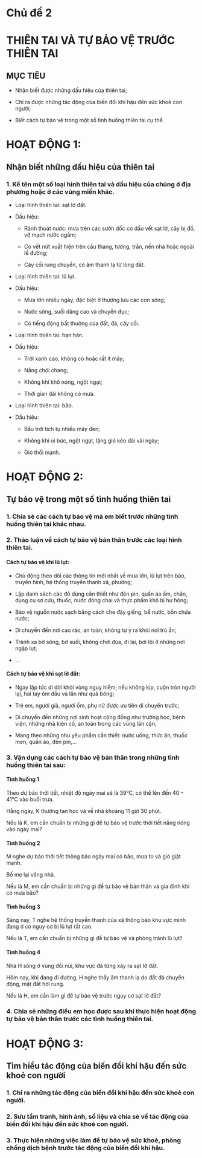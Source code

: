 # Chủ đề 2

# THIÊN TAI VÀ TỰ BẢO VỆ TRƯỚC THIÊN TAI

## MỤC TIÊU

- Nhận biết được những dấu hiệu của thiên tai;

- Chỉ ra được những tác động của biến đổi khí hậu đến sức khoẻ con người;

- Biết cách tự bảo vệ trong một số tình huống thiên tai cụ thể.

# HOẠT ĐỘNG 1:

## Nhận biết những dấu hiệu của thiên tai

### 1. Kể tên một số loại hình thiên tai và dấu hiệu của chúng ở địa phương hoặc ở các vùng miền khác.

- Loại hình thiên tai: sạt lở đất.

- Dấu hiệu:

    - Rãnh thoát nước: mưa trên các sườn dốc có dấu vết sạt lở, cây bị đổ, vỡ mạch nước ngầm;

    - Có vết nứt xuất hiện trên cầu thang, tường, trần, nền nhà hoặc ngoài lề đường;

    - Cây cối rung chuyển, có âm thanh lạ từ lòng đất.

- Loại hình thiên tai: lũ lụt.

- Dấu hiệu:

    - Mưa lớn nhiều ngày, đặc biệt ở thượng lưu các con sông;

    - Nước sông, suối dâng cao và chuyển đục;

    - Có tiếng động bất thường của đất, đá, cây cối.

- Loại hình thiên tai: hạn hán.

- Dấu hiệu:

    - Trời xanh cao, không có hoặc rất ít mây;

    - Nắng chói chang;

    - Không khí khô nóng, ngột ngạt;

    - Thời gian dài không có mưa.

- Loại hình thiên tai: bão.

- Dấu hiệu:

    - Bầu trời tích tụ nhiều mây đen;

    - Không khí oi bức, ngột ngạt, lặng gió kéo dài vài ngày;

    - Gió thổi mạnh.

# HOẠT ĐỘNG 2:

## Tự bảo vệ trong một số tình huống thiên tai

### 1. Chia sẻ các cách tự bảo vệ mà em biết trước những tình huống thiên tai khác nhau.

### 2. Thảo luận về cách tự bảo vệ bản thân trước các loại hình thiên tai.

#### Cách tự bảo vệ khi lũ lụt:

- Chủ động theo dõi các thông tin mới nhất về mưa lớn, lũ lụt trên báo, truyền hình, hệ thống truyền thanh xã, phường;

- Lập danh sách các đồ dùng cần thiết như đèn pin, quần áo ấm, chăn, dụng cụ sơ cứu, thuốc, nước đóng chai và thực phẩm khô bị hư hỏng;

- Bảo vệ nguồn nước sạch bằng cách che đậy giếng, bể nước, bồn chứa nước;

- Di chuyển đến nơi cao ráo, an toàn, không tự ý ra khỏi nơi trú ẩn;

- Tránh xa bờ sông, bờ suối, không chơi đùa, đi lại, bơi lội ở những nơi ngập lụt;

- ...

#### Cách tự bảo vệ khi sạt lở đất:

- Ngay lập tức di dời khỏi vùng nguy hiểm; nếu không kịp, cuộn tròn người lại, hai tay ôm đầu và lăn như quả bóng;

- Trẻ em, người già, người ốm, phụ nữ được ưu tiên di chuyển trước;

- Di chuyển đến những nơi sinh hoạt cộng đồng như trường học, bệnh viện, những nhà kiên cố, an toàn trong các vùng lân cận;

- Mang theo những nhu yếu phẩm cần thiết: nước uống, thức ăn, thuốc men, quần áo, đèn pin,...

### 3. Vận dụng các cách tự bảo vệ bản thân trong những tình huống thiên tai sau:

#### Tình huống 1

Theo dự báo thời tiết, nhiệt độ ngày mai sẽ là 39°C, có thể lên đến 40 – 41°C vào buổi trưa.

Hằng ngày, K thường tan học và về nhà khoảng 11 giờ 30 phút.

Nếu là K, em cần chuẩn bị những gì để tự bảo vệ trước thời tiết nắng nóng vào ngày mai?

#### Tình huống 2

M nghe dự báo thời tiết thông báo ngày mai có bão, mưa to và gió giật mạnh.

Bố mẹ lại vắng nhà.

Nếu là M, em cần chuẩn bị những gì để tự bảo vệ bản thân và gia đình khi có mưa bão?

#### Tình huống 3

Sáng nay, T nghe hệ thống truyền thanh của xã thông báo khu vực mình đang ở có nguy cơ bị lũ lụt rất cao.

Nếu là T, em cần chuẩn bị những gì để tự bảo vệ và phòng tránh lũ lụt?

#### Tình huống 4

Nhà H sống ở vùng đồi núi, khu vực đã từng xảy ra sạt lở đất.

Hôm nay, khi đang đi đường, H nghe thấy âm thanh lạ do đất đá chuyển động, mặt đất hơi rung.

Nếu là H, em cần làm gì để tự bảo vệ trước nguy cơ sạt lở đất?

### 4. Chia sẻ những điều em học được sau khi thực hiện hoạt động tự bảo vệ bản thân trước các tình huống thiên tai.

# HOẠT ĐỘNG 3:

## Tìm hiểu tác động của biến đổi khí hậu đến sức khoẻ con người

### 1. Chỉ ra những tác động của biến đổi khí hậu đến sức khoẻ con người.

### 2. Sưu tầm tranh, hình ảnh, số liệu và chia sẻ về tác động của biến đổi khí hậu đến sức khoẻ con người.

### 3. Thực hiện những việc làm để tự bảo vệ sức khoẻ, phòng chống dịch bệnh trước tác động của biến đổi khí hậu.
